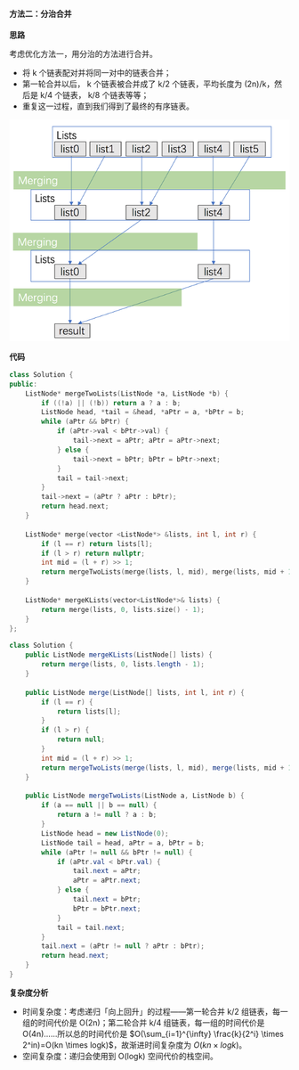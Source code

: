 ﻿#### [](https://leetcode.cn/problems/merge-k-sorted-lists/solution/he-bing-kge-pai-xu-lian-biao-by-leetcode-solutio-2//#方法二：分治合并)方法二：分治合并

**思路**

考虑优化方法一，用分治的方法进行合并。

-   将 k 个链表配对并将同一对中的链表合并；
-   第一轮合并以后， k 个链表被合并成了 k/2 个链表，平均长度为 (2n)/k，然后是 k/4 个链表， k/8 个链表等等；
-   重复这一过程，直到我们得到了最终的有序链表。

![](./assets/img/Solution0023_3.png)

**代码**

```C++
class Solution {
public:
    ListNode* mergeTwoLists(ListNode *a, ListNode *b) {
        if ((!a) || (!b)) return a ? a : b;
        ListNode head, *tail = &head, *aPtr = a, *bPtr = b;
        while (aPtr && bPtr) {
            if (aPtr->val < bPtr->val) {
                tail->next = aPtr; aPtr = aPtr->next;
            } else {
                tail->next = bPtr; bPtr = bPtr->next;
            }
            tail = tail->next;
        }
        tail->next = (aPtr ? aPtr : bPtr);
        return head.next;
    }

    ListNode* merge(vector <ListNode*> &lists, int l, int r) {
        if (l == r) return lists[l];
        if (l > r) return nullptr;
        int mid = (l + r) >> 1;
        return mergeTwoLists(merge(lists, l, mid), merge(lists, mid + 1, r));
    }

    ListNode* mergeKLists(vector<ListNode*>& lists) {
        return merge(lists, 0, lists.size() - 1);
    }
};
```

```Java
class Solution {
    public ListNode mergeKLists(ListNode[] lists) {
        return merge(lists, 0, lists.length - 1);
    }

    public ListNode merge(ListNode[] lists, int l, int r) {
        if (l == r) {
            return lists[l];
        }
        if (l > r) {
            return null;
        }
        int mid = (l + r) >> 1;
        return mergeTwoLists(merge(lists, l, mid), merge(lists, mid + 1, r));
    }

    public ListNode mergeTwoLists(ListNode a, ListNode b) {
        if (a == null || b == null) {
            return a != null ? a : b;
        }
        ListNode head = new ListNode(0);
        ListNode tail = head, aPtr = a, bPtr = b;
        while (aPtr != null && bPtr != null) {
            if (aPtr.val < bPtr.val) {
                tail.next = aPtr;
                aPtr = aPtr.next;
            } else {
                tail.next = bPtr;
                bPtr = bPtr.next;
            }
            tail = tail.next;
        }
        tail.next = (aPtr != null ? aPtr : bPtr);
        return head.next;
    }
}
```

**复杂度分析**

-   时间复杂度：考虑递归「向上回升」的过程——第一轮合并 k/2 组链表，每一组的时间代价是 O(2n)；第二轮合并 k/4 组链表，每一组的时间代价是 O(4n)......所以总的时间代价是 $O(\sum_{i=1}^{\infty} \frac{k}{2^i} \times 2^in)=O(kn \times logk)$，故渐进时间复杂度为 $O(kn \times logk)$。
-   空间复杂度：递归会使用到 O(log⁡k) 空间代价的栈空间。
